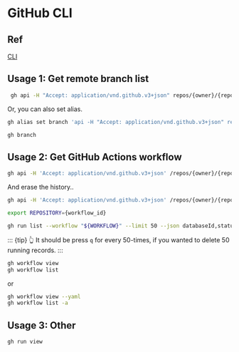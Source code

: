 # GitHub CLI

## Ref

[CLI](https://cli.github.com/manual/gh)

## Usage 1: Get remote branch list

```sh
 gh api -H "Accept: application/vnd.github.v3+json" repos/{owner}/{repo}/branches --jq ".[].name" --paginate
```

Or, you can also set alias.

```sh
gh alias set branch 'api -H "Accept: application/vnd.github.v3+json" repos/{owner}/{repo}/branches --jq ".[].name" --paginate'

gh branch
```

## Usage 2: Get GitHub Actions workflow

```sh
gh api -H 'Accept: application/vnd.github.v3+json' /repos/{owner}/{repo}/actions/workflows
```

And erase the history..

```sh
gh api -H 'Accept: application/vnd.github.v3+json' /repos/{owner}/{repo}/actions/workflows | jq '.workflows[].id'

export REPOSITORY={workflow_id}

gh run list --workflow "${WORKFLOW}" --limit 50 --json databaseId,status \\n --jq '.[] | select(.status == "completed") | .databaseId' \\n | xargs -n 1 -I {} gh api -X DELETE repos/${REPOSITORY}/actions/runs/{}
```

::: {tip}
👆 It should be press `q` for every 50-times, if you wanted to delete 50 running records.
:::

```sh
gh workflow view
gh workflow list
```

or

```sh
gh workflow view --yaml
gh workflow list -a
```

## Usage 3: Other

```sh
gh run view
```
